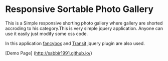 # Responsive Sortable Photo Gallery

This is a Simple responsive shorting photo gallery where gallery are shorted accroding to his category.This is very simple jquery application. Anyone can use it easily just modify some css code.

In this application [fancybox](http://fancybox.net/) and [Transit](http://ricostacruz.com/jquery.transit/) jquery plugin are also used.
 
[Demo Page] (http://sabbir1991.github.io/)